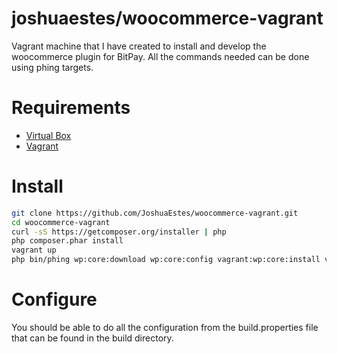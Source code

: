 joshuaestes/woocommerce-vagrant
===============================

Vagrant machine that I have created to install and develop the woocommerce
plugin for BitPay. All the commands needed can be done using phing targets.

# Requirements

* [Virtual Box](https://www.virtualbox.org/)
* [Vagrant](http://www.vagrantup.com/)

# Install

```bash
git clone https://github.com/JoshuaEstes/woocommerce-vagrant.git
cd woocommerce-vagrant
curl -sS https://getcomposer.org/installer | php
php composer.phar install
vagrant up
php bin/phing wp:core:download wp:core:config vagrant:wp:core:install vagrant:wp:plugin:install
```

# Configure

You should be able to do all the configuration from the build.properties file
that can be found in the build directory.
